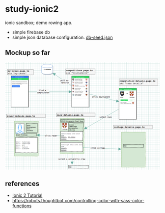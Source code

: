 # study-ionic2

ionic sandbox; demo rowing app. 

* simple firebase db
* simple json database configuration. [db-seed.json](db-seed.json)

## Mockup so far

![mockup of app so far](docs/mockup.png)

## references

* [Ionic 2 Tutorial](http://ionicframework.com/docs/v2/intro/tutorial/)
* https://robots.thoughtbot.com/controlling-color-with-sass-color-functions
